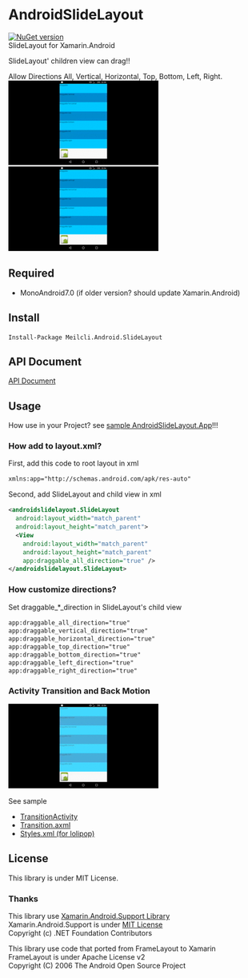 # AndroidSlideLayout
[![NuGet version](https://badge.fury.io/nu/Meilcli.Android.SlideLayout.svg)](https://www.nuget.org/packages/Meilcli.Android.SlideLayout/)  
SlideLayout for Xamarin.Android

SlideLayout' children view can drag!!

Allow Directions All, Vertical, Horizontal, Top, Bottom, Left, Right.  
![](/all_vertical_horizontal.gif)
![](/top_bottom_left_right.gif)

## Required
- MonoAndroid7.0 (if older version? should update Xamarin.Android)

## Install
~~~
Install-Package Meilcli.Android.SlideLayout
~~~

## API Document
[API Document](https://meilcli.github.io/AndroidSlideLayout/)

## Usage
How use in your Project? see [sample AndroidSlideLayout.App](/AndroidSlideLayout.App)!!!

### How add to layout.xml?
First, add this code to root layout in xml
 
```xml
xmlns:app="http://schemas.android.com/apk/res-auto"
```

Second, add SlideLayout and child view in xml

```xml
<androidslidelayout.SlideLayout
  android:layout_width="match_parent"
  android:layout_height="match_parent">
  <View
    android:layout_width="match_parent"
    android:layout_height="match_parent"
    app:draggable_all_direction="true" />
</androidslidelayout.SlideLayout>
```

### How customize directions?
Set draggable_*_direction in SlideLayout's child view
```
app:draggable_all_direction="true"
app:draggable_vertical_direction="true"
app:draggable_horizontal_direction="true"
app:draggable_top_direction="true"
app:draggable_bottom_direction="true"
app:draggable_left_direction="true"
app:draggable_right_direction="true"
```

### Activity Transition and Back Motion
![](/transition.gif)  

See sample
- [TransitionActivity](/AndroidSlideLayout.App/TransitionActivity.cs)
- [Transition.axml](/AndroidSlideLayout.App/Resources/layout/Transition.axml)
- [Styles.xml (for lolipop)](/AndroidSlideLayout.App/Resources/values-v21/Styles.xml)

## License
This library is under MIT License.

### Thanks
This library use [Xamarin.Android.Support Library](https://github.com/xamarin/AndroidSupportComponents/)  
Xamarin.Android.Support is under [MIT License](https://github.com/xamarin/AndroidSupportComponents/blob/master/LICENSE.md)  
Copyright (c) .NET Foundation Contributors  

This library use code that ported from FrameLayout to Xamarin  
FrameLayout is under Apache License v2  
Copyright (C) 2006 The Android Open Source Project

